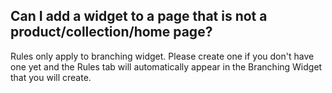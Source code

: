 ## Can I add a widget to a page that is not a product/collection/home page?

Rules only apply to branching widget. Please create one if you don't have one yet and the Rules tab will automatically appear in the Branching Widget that you will create.
